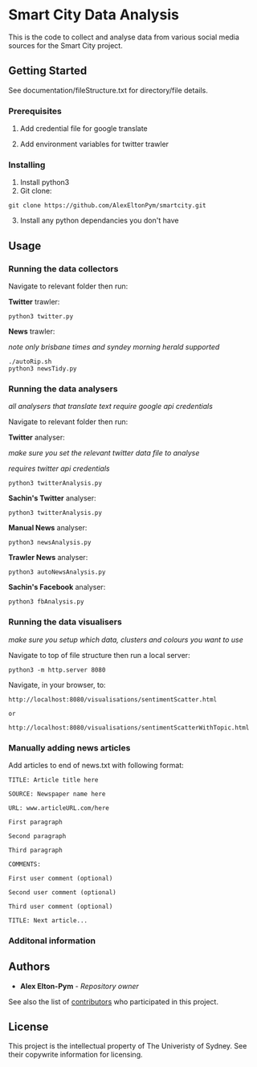 # Smart City Data Analysis

This is the code to collect and analyse data from various social media sources for the Smart City project.

## Getting Started

See documentation/fileStructure.txt for directory/file details.

### Prerequisites

1. Add credential file for google translate

2. Add environment variables for twitter trawler

### Installing

1. Install python3
2. Git clone:

```
git clone https://github.com/AlexEltonPym/smartcity.git
```

3. Install any python dependancies you don't have

## Usage

### Running the data collectors

Navigate to relevant folder then run:

**Twitter** trawler:

```
python3 twitter.py
```

**News** trawler:

*note only brisbane times and syndey morning herald supported*

```
./autoRip.sh
python3 newsTidy.py
```

### Running the data analysers

*all analysers that translate text require google api credentials*

Navigate to relevant folder then run:

**Twitter** analyser:

*make sure you set the relevant twitter data file to analyse*

*requires twitter api credentials*

```
python3 twitterAnalysis.py
```

**Sachin's Twitter** analyser:

```
python3 twitterAnalysis.py
```

**Manual News** analyser:

```
python3 newsAnalysis.py
```

**Trawler News** analyser:

```
python3 autoNewsAnalysis.py
```

**Sachin's Facebook** analyser:

```
python3 fbAnalysis.py
```

### Running the data visualisers

*make sure you setup which data, clusters and colours you want to use*

Navigate to top of file structure then run a local server:

```
python3 -m http.server 8080
```

Navigate, in your browser, to:

```
http://localhost:8080/visualisations/sentimentScatter.html

or

http://localhost:8080/visualisations/sentimentScatterWithTopic.html
```

### Manually adding news articles

Add articles to end of news.txt with following format:

```
TITLE: Article title here

SOURCE: Newspaper name here

URL: www.articleURL.com/here

First paragraph

Second paragraph

Third paragraph

COMMENTS:

First user comment (optional)

Second user comment (optional)

Third user comment (optional)

TITLE: Next article...
```

### Additonal information

## Authors

* **Alex Elton-Pym** - *Repository owner*

See also the list of [contributors](https://github.com/your/project/contributors) who participated in this project.

## License

This project is the intellectual property of The Univeristy of Sydney. See their copywrite information for licensing.